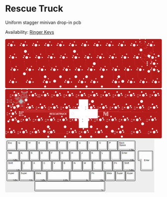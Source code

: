 # Rescue Truck
 Uniform stagger minivan drop-in pcb

Availability: [Ringer Keys](https://ringerkeys.com/products/rescue-trucks)

 ![](./Images/top.svg)
 ![](./Images/bottom.svg)
 ![](./Images/keyboard-layout.png)